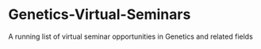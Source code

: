 # Genetics-Virtual-Seminars
A running list of virtual seminar opportunities in Genetics and related fields
